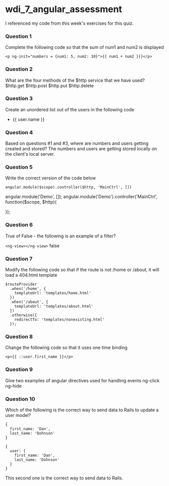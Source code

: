wdi_7_angular_assessment
========================
I referenced my code from this week's exercises for this quiz.


### Question 1

Complete the following code so that the sum of num1 and num2 is displayed

`<p ng-init="numbers = {num1: 5, num2: 10}">{{ num1 + num2 }}}</p>`



### Question 2

What are the four methods of the $http service that we have used?
$http.get
$http.post
$http.put
$http.delete


### Question 3

Create an unordered list out of the users in the following code

<ul>
  <li ng-init="users = [{name: 'Dan'}, {name: 'Ella'}]" ng-repeat="user in users">{{ user.name }}</li>
</ul>



### Question 4

Based on questions #1 and #3, where are numbers and users getting created and stored?
The numbers and users are getting stored locally on the client's local server.


### Question 5

Write the correct version of the code below

`angular.module($scope).controller($http, 'MainCtrl', [])`

angular.module('Demo', []);
angular.module('Demo').controller('MainCtrl', function($scope, $http){

});


### Question 6

True of False - the following is an example of a filter?

`<ng-view></ng-view>`
false



### Question 7

Modify the following code so that if the route is not /home or /about, it will load a 404.html template

```
$routeProvider
  .when('/home', {
    templateUrl: 'templates/home.html'
  })
  .when('/about', {
    templateUrl: 'templates/about.html'
  })
  .otherwise({
    redirectTo: 'templates/nonexisting.html'
  });
```




### Question 8

Change the following code so that it uses one time binding

`<p>{{ ::user.first_name }}</p>`




### Question 9

Give two examples of angular directives used for handling events
ng-click
ng-hide


### Question 10

Which of the following is the correct way to send data to Rails to update a user model?

```
{
  first_name: 'Dan',
  last_name: 'Dohnson'
}
```

```
{
  user: {
    first_name: 'Dan',
    last_name: 'Dohnson'
  }
}
```
This second one is the correct way to send data to Rails.
